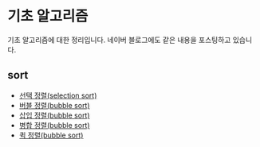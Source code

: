 # 기초 알고리즘
기초 알고리즘에 대한 정리입니다. 
네이버 블로그에도 같은 내용을 포스팅하고 있습니다.

## sort
* [선택 정렬(selection sort)](https://github.com/noonnoo/algorithm/blob/master/basic_algorithm/Sort/selection.md#%EC%84%A0%ED%83%9D-%EC%A0%95%EB%A0%AC, "선택정렬")
* [버블 정렬(bubble sort)](https://github.com/noonnoo/algorithm/blob/master/basic_algorithm/Sort/bubble.md#%EB%B2%84%EB%B8%94-%EC%A0%95%EB%A0%AC,"버블정렬")
* [삽입 정렬(bubble sort)](https://github.com/noonnoo/algorithm/blob/master/basic_algorithm/Sort/insertion.md#%EC%82%BD%EC%9E%85%EC%A0%95%EB%A0%AC,"삽입정렬")
* [병합 정렬(bubble sort)](https://github.com/noonnoo/algorithm/blob/master/basic_algorithm/Sort/merge.md#%EB%B2%84%EB%B8%94-%EC%A0%95%EB%A0%AC,"병합정렬")
* [퀵 정렬(bubble sort)](https://github.com/noonnoo/algorithm/blob/master/basic_algorithm/Sort/quick.md#%ED%80%B5-%EC%A0%95%EB%A0%AC,"퀵정렬")
